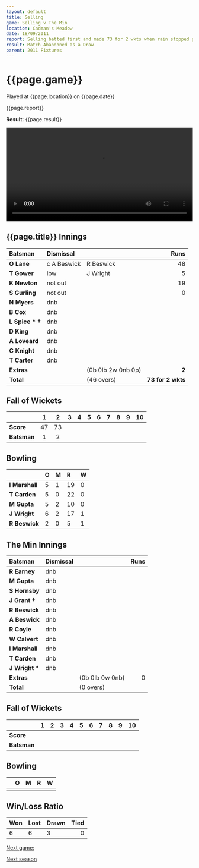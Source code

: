 ```yaml
---
layout: default
title: Selling
game: Selling v The Min
location: Cadman's Meadow
date: 18/09/2011
report: Selling batted first and made 73 for 2 wkts when rain stopped play 
result: Match Abandoned as a Draw
parent: 2011 Fixtures
---
```


# {{page.game}}

Played at {{page.location}} on {{page.date}}

{{page.report}}

**Result:** {{page.result}}

<video src="selling.mp4" controls type="video/mp4" width="100%"></video>

## {{page.title}} Innings

| Batsman | Dismissal |  | Runs |
|:---|:---|---|---:|
| **O Lane** | c A Beswick | R Beswick | 48 |
| **T Gower** | lbw | J Wright | 5 |
| **K Newton** | not out |  | 19 |
| **S Gurling** | not out |  | 0 |
| **N Myers** | dnb |  |  |
| **B Cox** | dnb |  |  |
| **L Spice &#42; &#8224;** | dnb |  |  |
| **D King** | dnb |  |  |
| **A Loveard** | dnb |  |  |
| **C Knight** | dnb |  |  |
| **T Carter** | dnb |  |  |
| **Extras** | | (0b 0lb 2w 0nb 0p) | **2** |
| **Total** | | (46 overs) | **73 for 2 wkts** |

## Fall of Wickets

| | 1 | 2 | 3 | 4 | 5 | 6 | 7 | 8 | 9 | 10 |
|---|:---:|:---:|:---:|:---:|:---:|:---:|:---:|:---:|:---:|:---:|
| **Score** | 47 | 73 |  |  |  |  |  |  |  |  |
| **Batsman** | 1 | 2 |  |  |  |  |  |  |  |  |

## Bowling

| | O | M | R | W |
|---|:---|:---|:---|:---|
| **I Marshall** | 5 | 1 | 19 | 0 |
| **T Carden** | 5 | 0 | 22 | 0 |
| **M Gupta** | 5 | 2 | 10 | 0 |
| **J Wright** | 6 | 2 | 17 | 1 |
| **R Beswick** | 2 | 0 | 5 | 1 |

## The Min Innings

| Batsman | Dismissal |  | Runs |
|:---|:---|---|---:|
| **R Earney** | dnb |  |  |
| **M Gupta** | dnb |  |  |
| **S Hornsby** | dnb |  |  |
| **J Grant &#8224;** | dnb |  |  |
| **R Beswick** | dnb |  |  |
| **A Beswick** | dnb |  |  |
| **R Coyle** | dnb |  |  |
| **W Calvert** | dnb |  |  |
| **I Marshall** | dnb |  |  |
| **T Carden** | dnb |  |  |
| **J Wright &#42;** | dnb |  |  |
| **Extras** | | (0b 0lb 0w 0nb) | 0 |
| **Total** | | (0 overs) |  |

## Fall of Wickets

| | 1 | 2 | 3 | 4 | 5 | 6 | 7 | 8 | 9 | 10 |
|---|:---:|:---:|:---:|:---:|:---:|:---:|:---:|:---:|:---:|:---:|
| **Score** |  |  |  |  |  |  |  |  |  |  |
| **Batsman** |  |  |  |  |  |  |  |  |  |  |

## Bowling

| | O | M | R | W |
|---|:---|:---|:---|:---|
|  |  |  |  |  |

## Win/Loss Ratio

| Won | Lost | Drawn | Tied |
|:---|:---|:---|---:|
| 6 | 6 | 3 | 0 |

[Next game:]({{page.next}})


[Next season](../2012)